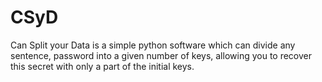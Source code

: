 CSyD
====

Can Split your Data is a simple python software which can divide any sentence, password into a given number of keys, allowing you to recover this secret with only a part of the initial keys.
